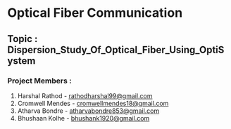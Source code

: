 # Optical Fiber Communication
## Topic : Dispersion_Study_Of_Optical_Fiber_Using_OptiSystem

### Project Members :

1. Harshal Rathod   - rathodharshal99@gmail.com
2. Cromwell Mendes  - cromwellmendes18@gmail.com 
3. Atharva Bondre   - atharvabondre853@gmail.com
4. Bhushaan Kolhe   - bhushank1920@gmail.com
